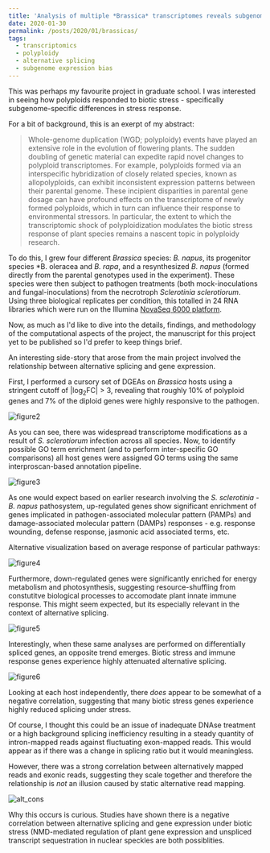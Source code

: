 ```yaml
---
title: 'Analysis of multiple *Brassica* transcriptomes reveals subgenome dominance in the response of Brassica napus to *Sclerotinia sclerotiorum*'
date: 2020-01-30
permalink: /posts/2020/01/brassicas/
tags:
  - transcriptomics
  - polyploidy
  - alternative splicing
  - subgenome expression bias
---
```


This was perhaps my favourite project in graduate school. I was interested in seeing how polyploids responded to biotic stress - specifically subgenome-specific differences in stress response.

For a bit of background, this is an exerpt of my abstract:

>Whole-genome duplication (WGD; polyploidy) events have played an extensive role in the evolution of flowering plants. The sudden doubling of genetic material can expedite rapid novel changes to polyploid transcriptomes. For example, polyploids formed via an interspecific hybridization of closely related species, known as allopolyploids, can exhibit inconsistent expression patterns between their parental genome. These incipient disparities in parental gene dosage can have profound effects on the transcriptome of newly formed polyploids, which in turn can influence their response to environmental stressors. In particular, the extent to which the transcriptomic shock of polyploidization modulates the biotic stress response of plant species remains a nascent topic in polyploidy research. 

To do this, I grew four different *Brassica* species: *B. napus*, its progenitor species *B. oleracea and *B. rapa*, and a resynthesized *B. napus* (formed directly from the parental genotypes used in the experiment). These species were then subject to pathogen treatments (both mock-inoculations and fungal-inoculations) from the necrotroph *Sclerotinia sclerotiorum*. Using three biological replicates per condition, this totalled in 24 RNA libraries which were run on the Illumina [NovaSeq 6000 platform](https://www.illumina.com/systems/sequencing-platforms/novaseq.html). 


Now, as much as I'd like to dive into the details, findings, and methodology of the computational aspects of the project, the manuscript for this project yet to be published so I'd prefer to keep things brief. 

An interesting side-story that arose from the main project involved the relationship between alternative splicing and gene expression. 

First, I performed a cursory set of DGEAs on *Brassica* hosts using a stringent cutoff of |log<sub>2</sub>FC| > 3, revealing that roughly 10% of polyploid genes and 7% of the diploid genes were highly responsive to the pathogen. 

![figure2](https://raw.githubusercontent.com/dejonggr/dejonggr.github.io/master/_posts/figures/figure2.png "Volcano plots of each host")

As you can see, there was widespread transcriptome modifications as a result of *S. sclerotiorum* infection across all species. Now, to identify possible GO term enrichment (and to perform inter-specific GO comparisons) all host genes were assigned GO terms using the same interproscan-based annotation pipeline.

![figure3](https://raw.githubusercontent.com/dejonggr/dejonggr.github.io/master/_posts/figures/figure3.png "GSEA up-regulated genes")

As one would expect based on earlier research involving the *S. sclerotinia* - *B. napus* pathosystem, up-regulated genes show significant enrichment of genes implicated in pathogen-associated molecular pattern (PAMPs) and damage-associated molecular pattern (DAMPs) responses - e.g. response wounding, defense response, jasmonic acid associated terms, etc. 


Alternative visualization based on average response of particular pathways:

![figure4](https://raw.githubusercontent.com/dejonggr/dejonggr.github.io/master/_posts/figures/figure4.png "Average log2FC response of common gene categories across all four hosts")

Furthermore, down-regulated genes were significantly enriched for energy metabolism and photosynthesis, suggesting resource-shuffling from constutitve biological processes to accomodate plant innate immune response. This might seem expected, but its especially relevant in the context of alternative splicing.

![figure5](https://raw.githubusercontent.com/dejonggr/dejonggr.github.io/master/_posts/figures/figure5.png "GSEA AS")

Interestingly, when these same analyses are performed on differentially spliced genes, an opposite trend emerges. Biotic stress and immune response genes experience highly attenuated alternative splicing.


![figure6](https://raw.githubusercontent.com/dejonggr/dejonggr.github.io/master/_posts/figures/figure6.png "GE vs AS")

Looking at each host independently, there *does* appear to be somewhat of a negative correlation, suggesting that many biotic stress genes experience highly reduced splicing under stress.  

Of course, I thought this could be an issue of inadequate DNAse treatment or a high background splicing inefficiency resulting in a steady quantity of intron-mapped reads against fluctuating exon-mapped reads. This would appear as if there was a change in splicing ratio but it would meaningless. 

However, there was a strong correlation between alternatively mapped reads and exonic reads, suggesting they scale together and therefore the relationship is *not* an illusion caused by static alternative read mapping. 

![alt_cons](https://raw.githubusercontent.com/dejonggr/dejonggr.github.io/master/_posts/figures/alt_cons.png "Alternative reads vs constitutive reads")

Why this occurs is curious. Studies have shown there is a negative correlation between alternative splicing and gene expression under biotic stress (NMD-mediated regulation of plant gene expression and unspliced transcript sequestration in nuclear speckles are both possiblities.








